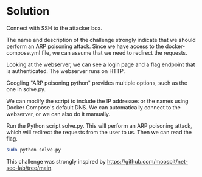 # Solution

Connect with SSH to the attacker box.

The name and description of the challenge strongly indicate that we should perform an ARP poisoning attack. Since we have access to the docker-compose.yml file, we can assume that we need to redirect the requests.

Looking at the webserver, we can see a login page and a flag endpoint that is authenticated. The webserver runs on HTTP.

Googling "ARP poisoning python" provides multiple options, such as the one in solve.py.

We can modify the script to include the IP addresses or the names using Docker Compose's default DNS. We can automatically connect to the webserver, or we can also do it manually.

Run the Python script solve.py. This will perform an ARP poisoning attack, which will redirect the requests from the user to us. Then we can read the flag.

```bash
sudo python solve.py
```

This challenge was strongly inspired by https://github.com/moospit/net-sec-lab/tree/main.
